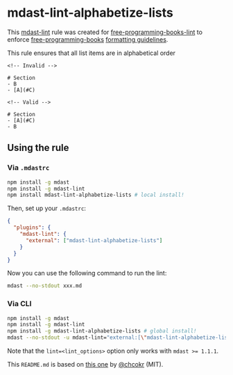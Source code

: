 # mdast-lint-alphabetize-lists

This [mdast-lint](https://github.com/wooorm/mdast-lint) rule was created for [free-programming-books-lint](https://github.com/vhf/free-programming-books-lint) to enforce [free-programming-books](https://github.com/vhf/free-programming-books) [formatting guidelines](https://github.com/vhf/free-programming-books/blob/master/CONTRIBUTING.md#formatting).

This rule ensures that all list items are in alphabetical order

```Text
<!-- Invalid -->

# Section
- B
- [A](#C)

<!-- Valid -->

# Section
- [A](#C)
- B
```

## Using the rule

### Via `.mdastrc`

```bash
npm install -g mdast
npm install -g mdast-lint
npm install mdast-lint-alphabetize-lists # local install!
```

Then, set up your `.mdastrc`:

```JSON
{
  "plugins": {
    "mdast-lint": {
      "external": ["mdast-lint-alphabetize-lists"]
    }
  }
}
```

Now you can use the following command to run the lint:

```bash
mdast --no-stdout xxx.md
```

### Via CLI

```bash
npm install -g mdast
npm install -g mdast-lint
npm install -g mdast-lint-alphabetize-lists # global install!
mdast --no-stdout -u mdast-lint="external:[\"mdast-lint-alphabetize-lists\"]" xxx.md
```

Note that the `lint=<lint_options>` option only works with `mdast >= 1.1.1`.

This `README.md` is based on [this one](https://github.com/chcokr/mdast-lint-sentence-newline/blob/250b106c9e19b387270099cf16f17a84643f8944/README.md) by [@chcokr](https://github.com/chcokr) (MIT).

